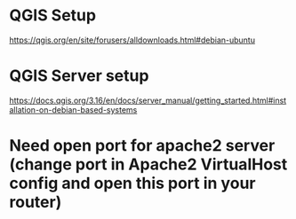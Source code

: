 # QGIS Setup

https://qgis.org/en/site/forusers/alldownloads.html#debian-ubuntu

# QGIS Server setup

https://docs.qgis.org/3.16/en/docs/server_manual/getting_started.html#installation-on-debian-based-systems

# Need open port for apache2 server (change port in Apache2 VirtualHost config and open this port in your router)


